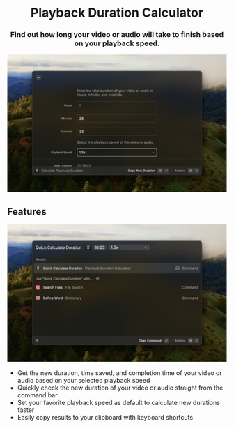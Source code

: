 <h1 align="center">Playback Duration Calculator</h1>
<h3 align="center">Find out how long your video or audio will take to finish based on your playback speed.</h3>

![Screenshot of the Playback Duration Calculator extension](metadata/playback-duration-calculator-1.png)

## Features

![Screenshot of the Playback Duration Calculator shortcut](metadata/playback-duration-calculator-3.png "Playback Duration Calculator shortcut")

- Get the new duration, time saved, and completion time of your video or audio based on your selected playback speed
- Quickly check the new duration of your video or audio straight from the command bar
- Set your favorite playback speed as default to calculate new durations faster
- Easily copy results to your clipboard with keyboard shortcuts
